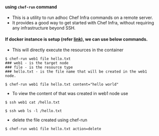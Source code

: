 #### using `chef-run` command
  - This is a utility to run adhoc Chef Infra commands on a remote server. 
  - It provides a good way to get started with Chef Infra, without requiring any infrastructure beyond SSH.
  

#### If docker instance is setup (refer [link](https://github.com/thirumurthis/Learnings/edit/master/chef/working_with_chef_notes.md)), we can use below commands.
 - This will directly execute the resources in the container
```
$ chef-run web1 file hello.txt
### web1 - is the target node
### file - is the resource type
### hello.txt - is the file name that will be created in the web1 node.
```

```
$ chef-run web1 file hello.txt content="hello world"
```
 - To view the content of that was created in web1 node use
```
$ ssh web1 cat /hello.txt

$ ssh web ls -l /hello.txt
```

- delete the file created using chef-run

```
$ chef-run web1 file hello.txt action=delete
```

